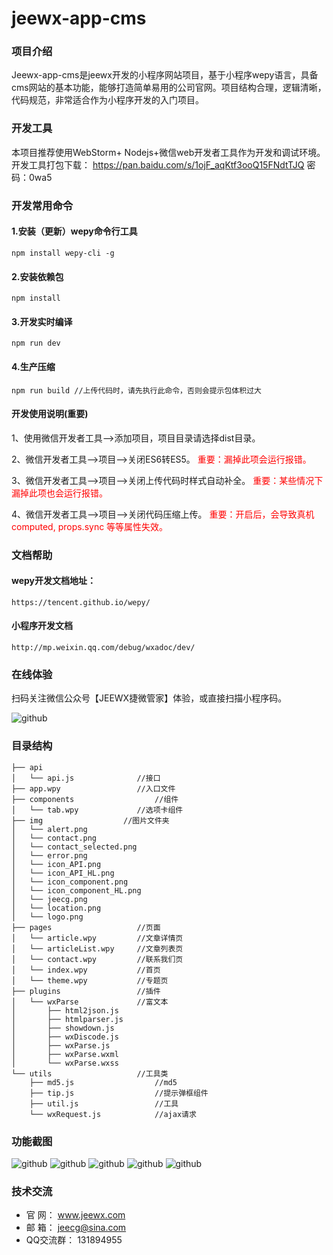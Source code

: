 # jeewx-app-cms

### 项目介绍
Jeewx-app-cms是jeewx开发的小程序网站项目，基于小程序wepy语言，具备cms网站的基本功能，能够打造简单易用的公司官网。项目结构合理，逻辑清晰，代码规范，非常适合作为小程序开发的入门项目。

### 开发工具
本项目推荐使用WebStorm+ Nodejs+微信web开发者工具作为开发和调试环境。 开发工具打包下载：
	https://pan.baidu.com/s/1ojF_aqKtf3ooQ15FNdtTJQ 密码：0wa5

### 开发常用命令

#### 1.安装（更新）wepy命令行工具
	npm install wepy-cli -g

#### 2.安装依赖包
	npm install

#### 3.开发实时编译
	npm run dev

#### 4.生产压缩
	npm run build //上传代码时，请先执行此命令，否则会提示包体积过大


#### 开发使用说明(重要)

1、使用微信开发者工具-->添加项目，项目目录请选择dist目录。

2、微信开发者工具-->项目-->关闭ES6转ES5。 <font color=red>重要：漏掉此项会运行报错。</font> 

3、微信开发者工具-->项目-->关闭上传代码时样式自动补全。  <font color=red>重要：某些情况下漏掉此项也会运行报错。</font> 

4、微信开发者工具-->项目-->关闭代码压缩上传。  <font color=red>重要：开启后，会导致真机computed, props.sync 等等属性失效。</font> 

### 文档帮助

#### wepy开发文档地址：
	https://tencent.github.io/wepy/

#### 小程序开发文档
	http://mp.weixin.qq.com/debug/wxadoc/dev/

### 在线体验
扫码关注微信公众号【JEEWX捷微管家】体验，或直接扫描小程序码。

![github](https://img-blog.csdn.net/20180604194414442?watermark/2/text/aHR0cHM6Ly9ibG9nLmNzZG4ubmV0L3poYW5nZGFpc2NvdHQ=/font/5a6L5L2T/fontsize/400/fill/I0JBQkFCMA==/dissolve/70 "jeewx-app-cms")
	
### 目录结构

    ├── api
    │   └── api.js              //接口
    ├── app.wpy                 //入口文件
    ├── components                  //组件
    │   └── tab.wpy             //选项卡组件
    ├── img                  //图片文件夹
    │   └── alert.png
    │   └── contact.png
    │   └── contact_selected.png
    │   └── error.png
    │   └── icon_API.png
    │   └── icon_API_HL.png
    │   └── icon_component.png
    │   └── icon_component_HL.png
    │   └── jeecg.png
    │   └── location.png
    │   └── logo.png
    ├── pages                   //页面
    │   └── article.wpy			//文章详情页
    │   └── articleList.wpy		//文章列表页
    │   └── contact.wpy			//联系我们页
    │   └── index.wpy			//首页
    │   └── theme.wpy			//专题页
    ├── plugins                 //插件
    │   └── wxParse             //富文本
    │       ├── html2json.js
    │       ├── htmlparser.js
    │       ├── showdown.js
    │       ├── wxDiscode.js
    │       ├── wxParse.js
    │       ├── wxParse.wxml
    │       └── wxParse.wxss    
    └── utils                   //工具类
        ├── md5.js                  //md5
        ├── tip.js                  //提示弹框组件
        ├── util.js                 //工具
        └── wxRequest.js            //ajax请求

		
### 功能截图
![github](https://img-blog.csdn.net/20180604194422754?watermark/2/text/aHR0cHM6Ly9ibG9nLmNzZG4ubmV0L3poYW5nZGFpc2NvdHQ=/font/5a6L5L2T/fontsize/400/fill/I0JBQkFCMA==/dissolve/70 "jeewx-app-cms")
![github](https://img-blog.csdn.net/20180604194436526?watermark/2/text/aHR0cHM6Ly9ibG9nLmNzZG4ubmV0L3poYW5nZGFpc2NvdHQ=/font/5a6L5L2T/fontsize/400/fill/I0JBQkFCMA==/dissolve/70 "jeewx-app-cms")
![github](https://img-blog.csdn.net/20180604194441960?watermark/2/text/aHR0cHM6Ly9ibG9nLmNzZG4ubmV0L3poYW5nZGFpc2NvdHQ=/font/5a6L5L2T/fontsize/400/fill/I0JBQkFCMA==/dissolve/70 "jeewx-app-cms")
![github](https://img-blog.csdn.net/20180604194447937?watermark/2/text/aHR0cHM6Ly9ibG9nLmNzZG4ubmV0L3poYW5nZGFpc2NvdHQ=/font/5a6L5L2T/fontsize/400/fill/I0JBQkFCMA==/dissolve/70 "jeewx-app-cms")
![github](https://img-blog.csdn.net/20180604194452656?watermark/2/text/aHR0cHM6Ly9ibG9nLmNzZG4ubmV0L3poYW5nZGFpc2NvdHQ=/font/5a6L5L2T/fontsize/400/fill/I0JBQkFCMA==/dissolve/70 "jeewx-app-cms")


### 技术交流

*   官 	  网：	www.jeewx.com
*   邮    箱：	jeecg@sina.com
*   QQ交流群：	131894955
